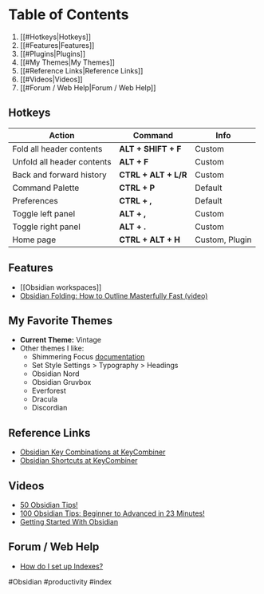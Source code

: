 
# Table of Contents
1. [[#Hotkeys|Hotkeys]]
1. [[#Features|Features]]
1. [[#Plugins|Plugins]]
1. [[#My Themes|My Themes]]
1. [[#Reference Links|Reference Links]]
1. [[#Videos|Videos]]
1. [[#Forum / Web Help|Forum / Web Help]]

## Hotkeys
| Action                     | Command              | Info           |
| -------------------------- | -------------------- | -------------- |
| Fold all header contents   | **ALT + SHIFT + F**  | Custom         |
| Unfold all header contents | **ALT + F**          | Custom         |
| Back and forward history   | **CTRL + ALT + L/R** | Custom         |
| Command Palette            | **CTRL + P**         | Default        |
| Preferences                | **CTRL + ,**         | Default        |
| Toggle left panel          | **ALT + ,**          | Custom         |
| Toggle right panel         | **ALT + .**          | Custom         |
| Home page                  | **CTRL + ALT + H**   | Custom, Plugin |

## Features
- [[Obsidian workspaces]]
- [Obsidian Folding: How to Outline Masterfully Fast (video)](https://www.youtube.com/watch?v=6Hn1_UMTgPo)



## My Favorite Themes
- **Current Theme:** Vintage
- Other themes I like:
	- Shimmering Focus [documentation](https://chrisgrieser.github.io/shimmering-focus/)
	- Set Style Settings > Typography > Headings
	- Obsidian Nord
	- Obsidian Gruvbox
	- Everforest
	- Dracula
	- Discordian
## Reference Links 
- [Obsidian Key Combinations at KeyCombiner](https://keycombiner.com/collections/obsidian/) 
- [Obsidian Shortcuts at KeyCombiner](https://keycombiner.com/collections/obsidian/) 

## Videos 
- [50 Obsidian Tips!](https://www.youtube.com/watch?v=VFcBBu6zuGk) 
- [100 Obsidian Tips: Beginner to Advanced in 23 Minutes!](https://www.youtube.com/watch?v=wKNWMBeGCuU)
- [Getting Started With Obsidian](https://www.youtube.com/watch?v=1qB2-ciYlt4)      

## Forum / Web Help
- [How do I set up Indexes?](https://forum.obsidian.md/t/how-to-create-indexes-citation-notes/18116)
 
#Obsidian #productivity #index